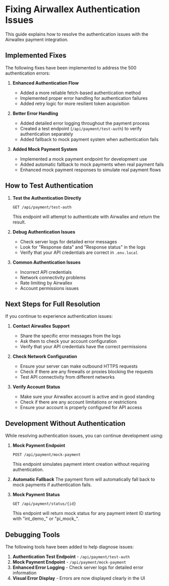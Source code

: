 # Fixing Airwallex Authentication Issues

This guide explains how to resolve the authentication issues with the Airwallex payment integration.

## Implemented Fixes

The following fixes have been implemented to address the 500 authentication errors:

1. **Enhanced Authentication Flow**
   - Added a more reliable fetch-based authentication method
   - Implemented proper error handling for authentication failures
   - Added retry logic for more resilient token acquisition

2. **Better Error Handling**
   - Added detailed error logging throughout the payment process
   - Created a test endpoint (`/api/payment/test-auth`) to verify authentication separately
   - Added fallback to mock payment system when authentication fails

3. **Added Mock Payment System**
   - Implemented a mock payment endpoint for development use
   - Added automatic fallback to mock payments when real payment fails
   - Enhanced mock payment responses to simulate real payment flows

## How to Test Authentication

1. **Test the Authentication Directly**
   ```
   GET /api/payment/test-auth
   ```
   This endpoint will attempt to authenticate with Airwallex and return the result.

2. **Debug Authentication Issues**
   - Check server logs for detailed error messages
   - Look for "Response data" and "Response status" in the logs
   - Verify that your API credentials are correct in `.env.local`

3. **Common Authentication Issues**
   - Incorrect API credentials
   - Network connectivity problems
   - Rate limiting by Airwallex
   - Account permissions issues

## Next Steps for Full Resolution

If you continue to experience authentication issues:

1. **Contact Airwallex Support**
   - Share the specific error messages from the logs
   - Ask them to check your account configuration
   - Verify that your API credentials have the correct permissions

2. **Check Network Configuration**
   - Ensure your server can make outbound HTTPS requests
   - Check if there are any firewalls or proxies blocking the requests
   - Test API connectivity from different networks

3. **Verify Account Status**
   - Make sure your Airwallex account is active and in good standing
   - Check if there are any account limitations or restrictions
   - Ensure your account is properly configured for API access

## Development Without Authentication

While resolving authentication issues, you can continue development using:

1. **Mock Payment Endpoint**
   ```
   POST /api/payment/mock-payment
   ```
   This endpoint simulates payment intent creation without requiring authentication.

2. **Automatic Fallback**
   The payment form will automatically fall back to mock payments if authentication fails.

3. **Mock Payment Status**
   ```
   GET /api/payment/status/{id}
   ```
   This endpoint will return mock status for any payment intent ID starting with "int_demo_" or "pi_mock_".

## Debugging Tools

The following tools have been added to help diagnose issues:

1. **Authentication Test Endpoint** - `/api/payment/test-auth`
2. **Mock Payment Endpoint** - `/api/payment/mock-payment`
3. **Enhanced Error Logging** - Check server logs for detailed error information
4. **Visual Error Display** - Errors are now displayed clearly in the UI
